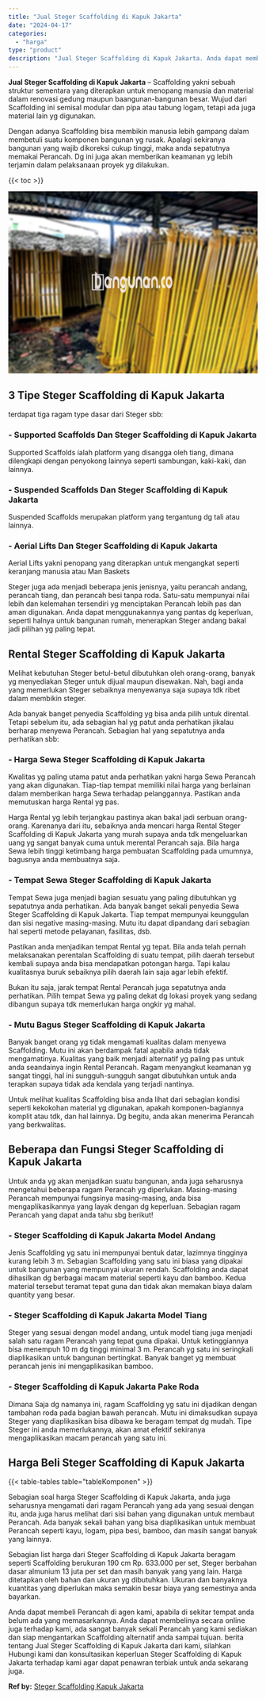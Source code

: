 ```yaml
---
title: "Jual Steger Scaffolding di Kapuk Jakarta"
date: "2024-04-17"
categories: 
  - "harga"
type: "product"
description: "Jual Steger Scaffolding di Kapuk Jakarta. Anda dapat membeli Perancah di agen kami, apabila di sekitar tempat anda belum ada yang memasarkannya. Anda dapat m..."
---
```


**Jual Steger Scaffolding di Kapuk Jakarta** – Scaffolding yakni sebuah struktur sementara yang diterapkan untuk menopang manusia dan material dalam renovasi gedung maupun baangunan-bangunan besar. Wujud dari Scaffolding ini semisal modular dan pipa atau tabung logam, tetapi ada juga material lain yg digunakan.

Dengan adanya Scaffolding bisa membikin manusia lebih gampang dalam membetuli suatu komponen bangunan yg rusak. Apalagi sekiranya bangunan yang wajib dikoreksi cukup tinggi, maka anda sepatutnya memakai Perancah. Dg ini juga akan memberikan keamanan yg lebih terjamin dalam pelaksanaan proyek yg dilakukan.

{{< toc >}}

![Jual Steger Scaffolding di Kapuk Jakarta](/images/sewa-scaffolding-steger-11.png)

## 3 Tipe Steger Scaffolding di Kapuk Jakarta

terdapat tiga ragam type dasar dari Steger sbb:

### \- Supported Scaffolds Dan Steger Scaffolding di Kapuk Jakarta

Supported Scaffolds ialah platform yang disangga oleh tiang, dimana dilengkapi dengan penyokong lainnya seperti sambungan, kaki-kaki, dan lainnya.

### \- Suspended Scaffolds Dan Steger Scaffolding di Kapuk Jakarta

Suspended Scaffolds merupakan platform yang tergantung dg tali atau lainnya.

### \- Aerial Lifts Dan Steger Scaffolding di Kapuk Jakarta

Aerial Lifts yakni penopang yang diterapkan untuk mengangkat seperti keranjang manusia atau Man Baskets

Steger juga ada menjadi beberapa jenis jenisnya, yaitu perancah andang, perancah tiang, dan perancah besi tanpa roda. Satu-satu mempunyai nilai lebih dan kelemahan tersendiri yg menciptakan Perancah lebih pas dan aman digunakan. Anda dapat menggunakannya yang pantas dg keperluan, seperti halnya untuk bangunan rumah, menerapkan Steger andang bakal jadi pilihan yg paling tepat.

## Rental Steger Scaffolding di Kapuk Jakarta

Melihat kebutuhan Steger betul-betul dibutuhkan oleh orang-orang, banyak yg menyediakan Steger untuk dijual maupun disewakan. Nah, bagi anda yang memerlukan Steger sebaiknya menyewanya saja supaya tdk ribet dalam membikin steger.

Ada banyak banget penyedia Scaffolding yg bisa anda pilih untuk dirental. Tetapi sebelum itu, ada sebagian hal yg patut anda perhatikan jikalau berharap menyewa Perancah. Sebagian hal yang sepatutnya anda perhatikan sbb:

### \- Harga Sewa Steger Scaffolding di Kapuk Jakarta

Kwalitas yg paling utama patut anda perhatikan yakni harga Sewa Perancah yang akan digunakan. Tiap-tiap tempat memiliki nilai harga yang berlainan dalam memberikan harga Sewa terhadap pelanggannya. Pastikan anda memutuskan harga Rental yg pas.

Harga Rental yg lebih terjangkau pastinya akan bakal jadi serbuan orang-orang. Karenanya dari itu, sebaiknya anda mencari harga Rental Steger Scaffolding di Kapuk Jakarta yang murah supaya anda tdk mengeluarkan uang yg sangat banyak cuma untuk merental Perancah saja. Bila harga Sewa lebih tinggi ketimbang harga pembuatan Scaffolding pada umumnya, bagusnya anda membuatnya saja.

### \- Tempat Sewa Steger Scaffolding di Kapuk Jakarta

Tempat Sewa juga menjadi bagian sesuatu yang paling dibutuhkan yg sepatutnya anda perhatikan. Ada banyak banget sekali penyedia Sewa Steger Scaffolding di Kapuk Jakarta. Tiap tempat mempunyai keunggulan dan sisi negative masing-masing. Mutu itu dapat dipandang dari sebagian hal seperti metode pelayanan, fasilitas, dsb.

Pastikan anda menjadikan tempat Rental yg tepat. Bila anda telah pernah melaksanakan perentalan Scaffolding di suatu tempat, pilih daerah tersebut kembali supaya anda bisa mendapatkan potongan harga. Tapi kalau kualitasnya buruk sebaiknya pilih daerah lain saja agar lebih efektif.

Bukan itu saja, jarak tempat Rental Perancah juga sepatutnya anda perhatikan. Pilih tempat Sewa yg paling dekat dg lokasi proyek yang sedang dibangun supaya tdk memerlukan harga ongkir yg mahal.

### \- Mutu Bagus Steger Scaffolding di Kapuk Jakarta

Banyak banget orang yg tidak mengamati kualitas dalam menyewa Scaffolding. Mutu ini akan berdampak fatal apabila anda tidak mengamatinya. Kualitas yang baik menjadi alternatif yg paling pas untuk anda seandainya ingin Rental Perancah. Ragam menyangkut keamanan yg sangat tinggi, hal ini sungguh-sungguh sangat dibutuhkan untuk anda terapkan supaya tidak ada kendala yang terjadi nantinya.

Untuk melihat kualitas Scaffolding bisa anda lihat dari sebagian kondisi seperti kekokohan material yg digunakan, apakah komponen-bagiannya komplit atau tdk, dan hal lainnya. Dg begitu, anda akan menerima Perancah yang berkwalitas.

## Beberapa dan Fungsi Steger Scaffolding di Kapuk Jakarta

Untuk anda yg akan menjadikan suatu bangunan, anda juga seharusnya mengetahui beberapa ragam Perancah yg diperlukan. Masing-masing Perancah mempunyai fungsinya masing-masing, anda bisa mengaplikasikannya yang layak dengan dg keperluan. Sebagian ragam Perancah yang dapat anda tahu sbg berikut!

### \- Steger Scaffolding di Kapuk Jakarta Model Andang

Jenis Scaffolding yg satu ini mempunyai bentuk datar, lazimnya tingginya kurang lebih 3 m. Sebagian Scaffolding yang satu ini biasa yang dipakai untuk bangunan yang mempunyai ukuran rendah. Scaffolding anda dapat dihasilkan dg berbagai macam material seperti kayu dan bamboo. Kedua material tersebut teramat tepat guna dan tidak akan memakan biaya dalam quantity yang besar.

### \- Steger Scaffolding di Kapuk Jakarta Model Tiang

Steger yang sesuai dengan model andang, untuk model tiang juga menjadi salah satu ragam Perancah yang tepat guna dipakai. Untuk ketinggiannya bisa menempuh 10 m dg tinggi minimal 3 m. Perancah yg satu ini seringkali diaplikasikan untuk bangunan bertingkat. Banyak banget yg membuat perancah jenis ini mengaplikasikan bamboo.

### \- Steger Scaffolding di Kapuk Jakarta Pake Roda

Dimana Saja dg namanya ini, ragam Scaffolding yg satu ini dijadikan dengan tambahan roda pada bagian bawah perancah. Mutu ini dimaksudkan supaya Steger yang diaplikasikan bisa dibawa ke beragam tempat dg mudah. Tipe Steger ini anda memerlukannya, akan amat efektif sekiranya mengaplikasikan macam perancah yang satu ini.

## Harga Beli Steger Scaffolding di Kapuk Jakarta

{{< table-tables table="tableKomponen" >}}

Sebagian soal harga Steger Scaffolding di Kapuk Jakarta, anda juga seharusnya mengamati dari ragam Perancah yang ada yang sesuai dengan itu, anda juga harus melihat dari sisi bahan yang digunakan untuk membaut Perancah. Ada banyak sekali bahan yang bisa diaplikasikan untuk membuat Perancah seperti kayu, logam, pipa besi, bamboo, dan masih sangat banyak yang lainnya.

Sebagian list harga dari Steger Scaffolding di Kapuk Jakarta beragam seperti Scaffolding berukuran 190 cm Rp. 633.000 per set, Steger berbahan dasar almunium 13 juta per set dan masih banyak yang yang lain. Harga ditetapkan oleh bahan dan ukuran yg dibutuhkan. Ukuran dan banyaknya kuantitas yang diperlukan maka semakin besar biaya yang semestinya anda bayarkan.

Anda dapat membeli Perancah di agen kami, apabila di sekitar tempat anda belum ada yang memasarkannya. Anda dapat membelinya secara online juga terhadap kami, ada sangat banyak sekali Perancah yang kami sediakan dan siap mengantarkan Scaffolding alternatif anda sampai tujuan. berita tentang Jual Steger Scaffolding di Kapuk Jakarta dari kami, silahkan Hubungi kami dan konsultasikan keperluan Steger Scaffolding di Kapuk Jakarta terhadap kami agar dapat penawran terbiak untuk anda sekarang juga.

**Ref by:** [Steger Scaffolding Kapuk Jakarta](https://id.wikipedia.org/wiki/Steger)
